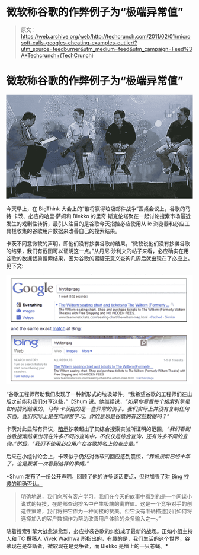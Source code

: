 # 微软称谷歌的作弊例子为“极端异常值”

> 原文：<https://web.archive.org/web/http://techcrunch.com/2011/02/01/microsoft-calls-googles-cheating-examples-outlier/?utm_source=feedburner&utm_medium=feed&utm_campaign=Feed%3A+Techcrunch+(TechCrunch>)

# 微软称谷歌的作弊例子为“极端异常值”

![](img/bae21e8d1a969ff599b1c060224e16d3.png)

今天早上，在 BigThink 大会上的“谁将赢得垃圾邮件战争”圆桌会议上，谷歌的马特·卡茨、必应的哈里·萨姆和 Blekko 的里奇·斯克伦塔聚在一起讨论搜索市场最近发生的戏剧性转折，最引人注目的是谷歌今天指控必应使用从 ie 浏览器和必应工具栏收集的谷歌用户数据来改善自己的搜索结果。

卡茨不同意微软的声明，即他们没有抄袭谷歌的结果，“微软说他们没有抄袭谷歌的结果，我们有截图可以证明这一点。”从丹尼·沙利文的帖子来看，必应确实在用谷歌的数据裁剪搜索结果，因为谷歌的蜜罐无意义查询几周后就出现在了必应上。见下文:

[![](img/81cbdafb0d62b3fef28cbdaf0a1ea731.png "Screen shot 2011-02-01 at 11.43.35 AM")](https://web.archive.org/web/20230203033137/https://techcrunch.com/wp-content/uploads/2011/02/screen-shot-2011-02-01-at-11-43-35-am.png)

“谷歌工程师帮助我们发现了一种新形式的垃圾邮件。“我希望谷歌的工程师们在出版之前能和我们分享这些，”【Shum 说。他继续说，*“如果你看看每个搜索引擎是如何排列结果的，马特·卡茨指的是一些异常的例子。我们实际上并没有复制任何东西。我们实际上是在向顾客学习。你的意思是谷歌拥有这些数据吗？”*

卡茨对此显然有异议，[暗示](https://web.archive.org/web/20230203033137/http://searchengineland.com/google-bing-is-cheating-copying-our-search-results-62914)抄袭超出了其综合搜索实验所证明的范围，*“我们看到谷歌搜索结果出现在许多不同的查询中，不仅仅是综合查询，还有许多不同的查询。”*然后，*“我们不使用必应用户在谷歌排名上的点击量。”*

后来在小组讨论会上，卡茨似乎仍然对微软的回应感到震惊，*“我做搜索已经十年了，这是我第一次看到这样的事情。”*

 *Shum [发布了一份公开声明，回顾了他的许多谈话要点，但也加强了对 Bing 抄袭的明确否认。](https://web.archive.org/web/20230203033137/http://www.bing.com/community/site_blogs/b/search/archive/2011/02/01/thoughts-on-search-quality.aspx)

> 明确地说，我们向所有客户学习。我们在今天的故事中看到的是一个间谍小说式的特技，在尾部查询排名中产生极端的离群值。这是一个竞争对手的创造性策略，我们将把它作为一种间接的赞美。但它没有准确描述我们如何将选择加入的客户数据作为帮助改善用户体验的众多输入之一。”

随着搜索引擎大战愈演愈烈，必应抄袭谷歌的纠纷成了最新的战场。正如小组主持人和 TC 撰稿人 Vivek Wadhwa 所指出的，有趣的是，我们生活的这个世界，谷歌现在是垄断者，微软现在是竞争者，而 Blekko 是墙上的一只苍蝇。*